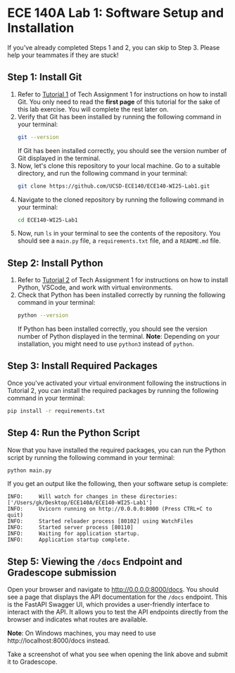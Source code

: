 # ECE 140A Lab 1: Software Setup and Installation

If you've already completed Steps 1 and 2, you can skip to Step 3. Please help your teammates if they are stuck!

## Step 1: Install Git

1. Refer to [Tutorial 1](https://docs.google.com/document/d/1vMTIXIA-o72L0PdaAxDn55p51FY9HCRakYuqv7tp9yA/edit?tab=t.0#heading=h.kk1966kbedef) of Tech Assignment 1 for instructions on how to install Git. You only need to read the **first page** of this tutorial for the sake of this lab exercise. You will complete the rest later on.
2. Verify that Git has been installed by running the following command in your terminal:
   ```bash
   git --version
   ```
   If Git has been installed correctly, you should see the version number of Git displayed in the terminal.
3. Now, let's clone this repository to your local machine. Go to a suitable directory, and run the following command in your terminal:
   ```bash
   git clone https://github.com/UCSD-ECE140/ECE140-WI25-Lab1.git
    ```
4. Navigate to the cloned repository by running the following command in your terminal:
   ```bash
   cd ECE140-WI25-Lab1
   ```
5. Now, run `ls` in your terminal to see the contents of the repository. You should see a `main.py` file, a `requirements.txt` file, and a `README.md` file.

## Step 2: Install Python

1. Refer to [Tutorial 2](https://docs.google.com/document/d/1uyR9mASscxhrd-Daeq9z-LWqoLI-N32G3E5OKPy9JQc/edit?usp=sharing) of Tech Assignment 1 for instructions on how to install Python, VSCode, and work with virtual environments.
2. Check that Python has been installed correctly by running the following command in your terminal:
   ```bash
   python --version
   ```
   If Python has been installed correctly, you should see the version number of Python displayed in the terminal.
   **Note**: Depending on your installation, you might need to use `python3` instead of `python`.


## Step 3: Install Required Packages

Once you've activated your virtual environment following the instructions in Tutorial 2, you can install the required packages by running the following command in your terminal:

```bash
pip install -r requirements.txt
```

## Step 4: Run the Python Script

Now that you have installed the required packages, you can run the Python script by running the following command in your terminal:

```bash
python main.py
```

If you get an output like the following, then your software setup is complete:

```
INFO:     Will watch for changes in these directories: ['/Users/gk/Desktop/ECE140A/ECE140-WI25-Lab1']
INFO:     Uvicorn running on http://0.0.0.0:8000 (Press CTRL+C to quit)
INFO:     Started reloader process [80102] using WatchFiles
INFO:     Started server process [80110]
INFO:     Waiting for application startup.
INFO:     Application startup complete.
```

## Step 5: Viewing the `/docs` Endpoint and Gradescope submission

Open your browser and navigate to http://0.0.0.0:8000/docs. You should see a page that displays the API documentation for the `/docs` endpoint. This is the FastAPI Swagger UI, which provides a user-friendly interface to interact with the API. It allows you to test the API endpoints directly from the browser and indicates what routes are available.

**Note**: On Windows machines, you may need to use http://localhost:8000/docs instead.

Take a screenshot of what you see when opening the link above and submit it to Gradescope. 